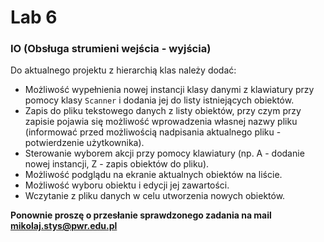 # Lab 6
### IO (Obsługa strumieni wejścia - wyjścia)

Do aktualnego projektu z hierarchią klas należy dodać:
* Możliwość wypełnienia nowej instancji klasy danymi z klawiatury przy pomocy klasy `Scanner` i dodania jej do listy istniejących obiektów.
* Zapis do pliku tekstowego danych z listy obiektów,  przy czym przy zapisie pojawia się możliwość wprowadzenia własnej nazwy pliku (informować przed możliwością nadpisania aktualnego pliku - potwierdzenie użytkownika).
* Sterowanie wyborem akcji przy pomocy klawiatury (np. A - dodanie nowej instancji, Z - zapis obiektów do pliku).
* Możliwość podglądu na ekranie aktualnych obiektów na liście.
* Możliwość wyboru obiektu i edycji jej zawartości.
* Wczytanie z pliku danych w celu utworzenia nowych obiektów.

**Ponownie proszę o przesłanie sprawdzonego zadania na mail mikolaj.stys@pwr.edu.pl**

